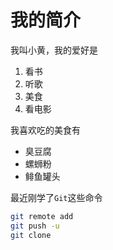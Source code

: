 # 我的简介
我叫小黄，我的爱好是
1. 看书
2. 听歌
3. 美食
4. 看电影

我喜欢吃的美食有
* 臭豆腐
* 螺蛳粉
* 鲱鱼罐头

最近刚学了`Git`这些命令
```bash
git remote add
git push -u
git clone
```